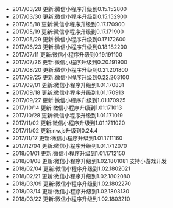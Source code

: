 - 2017/03/28 更新:微信小程序升级到0.15.152800 
- 2017/03/30 更新:微信小程序升级到0.15.152900 
- 2017/05/18 更新:微信小程序升级到0.17.170900 
- 2017/05/19 更新:微信小程序升级到0.17.171900 
- 2017/05/29 更新:微信小程序升级到0.17.172600 
- 2017/06/23 更新:微信小程序升级到0.18.182200 
- 2017/07/11 更新:微信小程序升级到0.19.191100 
- 2017/07/26 更新:微信小程序升级到0.20.191900 
- 2017/08/20 更新:微信小程序升级到0.21.201800 
- 2017/09/25 更新:微信小程序升级到0.22.203100 
- 2017/09/01 更新:微信小程序升级到1.01.170831 
- 2017/09/18 更新:微信小程序升级到1.01.170913 
- 2017/09/27 更新:微信小程序升级到1.01.170925 
- 2017/10/14 更新:微信小程序升级到1.01.171013 
- 2017/10/28 更新:微信小程序升级到1.01.171019 
- 2017/11/02 更新:微信小程序升级到1.01.1711020 
- 2017/11/02 更新:nw.js升级到0.24.4 
- 2017/11/17 更新:微信小程序升级到1.01.1711160 
- 2017/12/04 更新:微信小程序升级到1.01.1712070 
- 2018/01/01 更新:微信小程序升级到1.01.1712150 
- 2018/01/08 更新:微信小程序升级到1.02.1801081 支持小游戏开发 
- 2018/02/04 更新:微信小程序升级到1.02.1802021 
- 2018/02/21 更新:微信小程序升级到1.02.1802080 
- 2018/03/09 更新:微信小程序升级到1.02.1802270 
- 2018/03/14 更新:微信小程序升级到1.02.1803130 
- 2018/03/22 更新:微信小程序升级到1.02.1803210